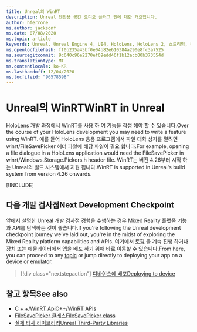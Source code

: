 ```yaml
---
title: Unreal의 WinRT
description: Unreal 엔진용 공간 오디오 플러그 인에 대한 개요입니다.
author: hferrone
ms.author: jacksonf
ms.date: 07/08/2020
ms.topic: article
keywords: Unreal, Unreal Engine 4, UE4, HoloLens, HoloLens 2, 스트리밍, 원격 기능, 혼합 현실, 개발, 시작, 기능, 새 프로젝트, 에뮬레이터, 설명서, 가이드, 기능, holograms, 게임 개발, 혼합 현실 헤드셋, windows mixed reality 헤드셋, 가상 현실 헤드셋, WinRT, DLL
ms.openlocfilehash: ff0b235a45bf0e04b82e610384a290e8fc3a7525
ms.sourcegitcommit: 9c640c96e2270ef69edd46f1b12acb00b373554d
ms.translationtype: MT
ms.contentlocale: ko-KR
ms.lasthandoff: 12/04/2020
ms.locfileid: "96578598"
---
```

# <a name="winrt-in-unreal"></a><span data-ttu-id="40ee0-104">Unreal의 WinRT</span><span class="sxs-lookup"><span data-stu-id="40ee0-104">WinRT in Unreal</span></span>

<span data-ttu-id="40ee0-105">HoloLens 개발 과정에서 WinRT를 사용 하 여 기능을 작성 해야 할 수 있습니다.</span><span class="sxs-lookup"><span data-stu-id="40ee0-105">Over the course of your HoloLens development you may need to write a feature using WinRT.</span></span> <span data-ttu-id="40ee0-106">예를 들어 HoloLens 응용 프로그램에서 파일 대화 상자를 열려면 winrt/FileSavePicker 헤더 파일에 해당 파일이 필요 합니다.</span><span class="sxs-lookup"><span data-stu-id="40ee0-106">For example, opening a file dialogue in a HoloLens application would need the FileSavePicker in winrt/Windows.Storage.Pickers.h header file.</span></span> <span data-ttu-id="40ee0-107">WinRT는 버전 4.26부터 시작 하는 Unreal의 빌드 시스템에서 지원 됩니다.</span><span class="sxs-lookup"><span data-stu-id="40ee0-107">WinRT is supported in Unreal's build system from version 4.26 onwards.</span></span>

[!INCLUDE[](includes/tabs-winRT.md)]

## <a name="next-development-checkpoint"></a><span data-ttu-id="40ee0-108">다음 개발 검사점</span><span class="sxs-lookup"><span data-stu-id="40ee0-108">Next Development Checkpoint</span></span>

<span data-ttu-id="40ee0-109">앞에서 설명한 Unreal 개발 검사점 경험을 수행하는 경우 Mixed Reality 플랫폼 기능과 API를 탐색하는 것이 좋습니다.</span><span class="sxs-lookup"><span data-stu-id="40ee0-109">If you're following the Unreal development checkpoint journey we've laid out, you're in the midst of exploring the Mixed Reality platform capabilities and APIs.</span></span> <span data-ttu-id="40ee0-110">여기에서 [토픽](unreal-development-overview.md#3-platform-capabilities-and-apis) 을 계속 진행 하거나 장치 또는 에뮬레이터에서 앱을 배포 하기 위해 바로 이동할 수 있습니다.</span><span class="sxs-lookup"><span data-stu-id="40ee0-110">From here, you can proceed to any [topic](unreal-development-overview.md#3-platform-capabilities-and-apis) or jump directly to deploying your app on a device or emulator.</span></span>

> [!div class="nextstepaction"]
> [<span data-ttu-id="40ee0-111">디바이스에 배포</span><span class="sxs-lookup"><span data-stu-id="40ee0-111">Deploying to device</span></span>](unreal-deploying.md)

## <a name="see-also"></a><span data-ttu-id="40ee0-112">참고 항목</span><span class="sxs-lookup"><span data-stu-id="40ee0-112">See also</span></span>
* [<span data-ttu-id="40ee0-113">C + +/WinRT Api</span><span class="sxs-lookup"><span data-stu-id="40ee0-113">C++/WinRT APIs</span></span>](https://docs.microsoft.com/windows/uwp/cpp-and-winrt-apis/)
* [<span data-ttu-id="40ee0-114">FileSavePicker 클래스</span><span class="sxs-lookup"><span data-stu-id="40ee0-114">FileSavePicker class</span></span>](https://docs.microsoft.com/uwp/api/Windows.Storage.Pickers.FileSavePicker) 
* [<span data-ttu-id="40ee0-115">실제 타사 라이브러리</span><span class="sxs-lookup"><span data-stu-id="40ee0-115">Unreal Third-Party Libraries</span></span>](https://docs.unrealengine.com/Programming/BuildTools/UnrealBuildTool/ThirdPartyLibraries/index.html) 
